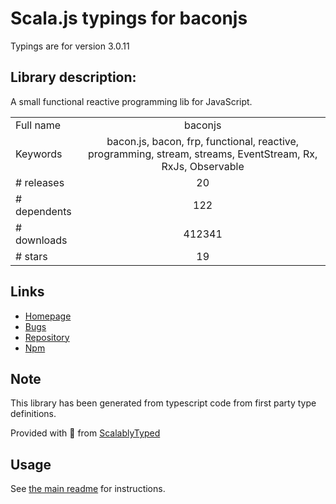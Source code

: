 
# Scala.js typings for baconjs

Typings are for version 3.0.11

## Library description:
A small functional reactive programming lib for JavaScript.

|                    |                 |
| ------------------ | :-------------: |
| Full name          | baconjs |
| Keywords           | bacon.js, bacon, frp, functional, reactive, programming, stream, streams, EventStream, Rx, RxJs, Observable |
| # releases         | 20 |
| # dependents       | 122 |
| # downloads        | 412341 |
| # stars            | 19 |

## Links
- [Homepage](https://github.com/baconjs/bacon.js)
- [Bugs](https://github.com/baconjs/bacon.js/issues)
- [Repository](https://github.com/baconjs/bacon.js)
- [Npm](https://www.npmjs.com/package/baconjs)
    


## Note
This library has been generated from typescript code from first party type definitions.

Provided with :purple_heart: from [ScalablyTyped](https://github.com/oyvindberg/ScalablyTyped)

## Usage
See [the main readme](../../readme.md) for instructions.


